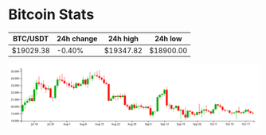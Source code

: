 # Bitcoin Stats

BTC/USDT|24h change|24h high|24h low|
|---|---|---|---|
|$19029.38|-0.40%|$19347.82|$18900.00|

<img src="./chart.svg">
